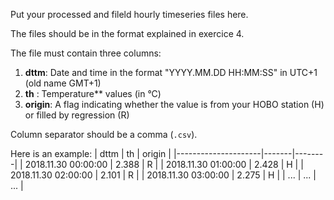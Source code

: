 Put your processed and fileld hourly timeseries files here.

The files should be in the format explained in exercice 4.

The file must contain three columns:
1.  **dttm**: Date and time in the format "YYYY.MM.DD HH:MM:SS" in UTC+1 (old name GMT+1)
2.  **th** : Temperature** values (in °C)
3.  **origin**: A flag indicating whether the value is from your HOBO station (H) or filled by regression (R)

Column separator should be a comma (`.csv`). 

Here is an example:
| dttm                | th    | origin |
|---------------------|-------|--------|
| 2018.11.30 00:00:00 | 2.388 | R      |
| 2018.11.30 01:00:00 | 2.428 | H      |
| 2018.11.30 02:00:00 | 2.101 | R      |
| 2018.11.30 03:00:00 | 2.275 | H      |
| ...                 | ...   | ...    |
